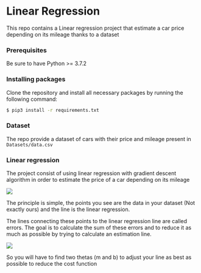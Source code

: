 # Linear Regression

This repo contains a Linear regression project that estimate a car price depending on its mileage thanks to a dataset

### Prerequisites

Be sure to have Python >= 3.7.2

### Installing packages

Clone the repository and install all necessary packages by running the following command:

```sh
$ pip3 install -r requirements.txt
```

### Dataset

The repo provide a dataset of cars with their price and mileage present in `Datasets/data.csv`

### Linear regression

The project consist of using linear regression with gradient descent algorithm in order to estimate the price of a car depending on its mileage

![](https://i.imgur.com/306wvA1.png)

The principle is simple, the points you see are the data in your dataset (Not exactly ours) and the line is the linear regression.

The lines connecting these points to the linear regression line are called errors. The goal is to calculate the sum of these errors and to reduce it as much as possible by trying to calculate an estimation line.

![](https://raw.githubusercontent.com/mattnedrich/GradientDescentExample/master/gradient_descent_example.gif)


So you will have to find two thetas (m and b) to adjust your line as best as possible to reduce the cost function
